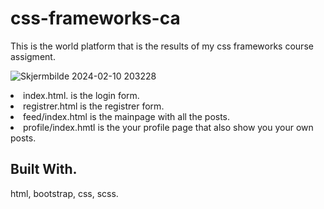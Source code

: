 # css-frameworks-ca
This is the world platform that is the results of my css frameworks course assigment.

<img>![Skjermbilde 2024-02-10 203228](https://github.com/Leirmo/css-frameworks-ca/assets/103224025/7c058186-7d40-4af3-84c5-dd72bbf73494)</img>

<li>index.html. is the login form.</li>
<li>registrer.html is the registrer form.</li>
<li>feed/index.html is the mainpage with all the posts.</li>
<li>profile/index.hmtl is the your profile page that also show you your own posts.</li>

<h2>Built With.</h2>
<p>html, bootstrap, css, scss.</p>

  
